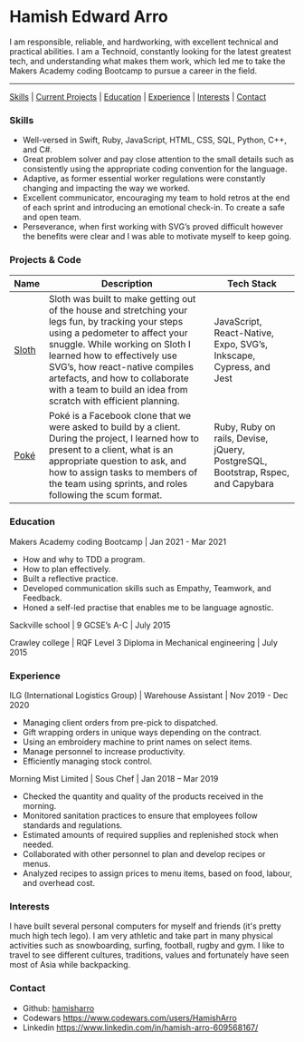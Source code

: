 # Hamish Edward Arro

I am responsible, reliable, and hardworking, with excellent technical and practical abilities. I am a Technoid, constantly looking for the latest greatest tech, and understanding what makes them work, which led me to take the Makers Academy coding Bootcamp to pursue a career in the field. 
***
[Skills](#skills) | [Current Projects](#projects) | [Education](#education) | [Experience](#experience) | [Interests](#interests) | [Contact](#contact)

### <a name="skills">Skills</a>
- Well-versed in Swift, Ruby, JavaScript, HTML, CSS, SQL, Python, C++, and C#.
- Great problem solver and pay close attention to the small details such as consistently using the appropriate coding convention for the language.
- Adaptive, as former essential worker regulations were constantly changing and impacting the way we worked.
- Excellent communicator, encouraging my team to hold retros at the end of each sprint and introducing an emotional check-in. To create a safe and open team.
- Perseverance, when first working with SVG’s proved difficult however the benefits were clear and I was able to motivate myself to keep going.

### <a name="projects">Projects & Code</a>
| Name | Description | Tech Stack |
| ---- | ----------- | ---------- |
|[Sloth][2]|Sloth was built to make getting out of the house and stretching your legs fun, by tracking your steps using a pedometer to affect your snuggle. While working on Sloth I learned how to effectively use SVG’s, how react-native compiles artefacts, and how to collaborate with a team to build an idea from scratch with efficient planning. | JavaScript, React-Native, Expo, SVG’s, Inkscape, Cypress, and Jest |
|[Poké][3]|Poké is a Facebook clone that we were asked to build by a client.  During the project, I learned how to present to a client, what is an appropriate question to ask, and how to assign tasks to members of the team using sprints, and roles following the scum format. | Ruby, Ruby on rails, Devise, jQuery, PostgreSQL, Bootstrap, Rspec, and Capybara |

### <a name="education">Education</a>


Makers Academy coding Bootcamp | Jan 2021 - Mar 2021
- How and why to TDD a program.
- How to plan effectively.
- Built a reflective practice.
- Developed communication skills such as Empathy, Teamwork, and Feedback.
- Honed a self-led practise that enables me to be language agnostic.

Sackville school | 9 GCSE’s A-C | July 2015

Crawley college | RQF Level 3 Diploma in Mechanical engineering | July 2015

### <a name="experience">Experience</a>

ILG (International Logistics Group) | Warehouse Assistant | Nov 2019 - Dec 2020

- Managing client orders from pre-pick to dispatched.
- Gift wrapping orders in unique ways depending on the contract.
- Using an embroidery machine to print names on select items.
- Manage personnel to increase productivity.
- Efficiently managing stock control.

Morning Mist Limited | Sous Chef | Jan 2018 – Mar 2019

- Checked the quantity and quality of the products received in the morning.
- Monitored sanitation practices to ensure that employees follow standards and regulations.
- Estimated amounts of required supplies and replenished stock when needed.
- Collaborated with other personnel to plan and develop recipes or menus.
- Analyzed recipes to assign prices to menu items, based on food, labour, and overhead cost.

### <a name="interests">Interests</a>
I have built several personal computers for myself and friends (it's pretty much high tech lego). I am very athletic and take part in many physical activities such as snowboarding, surfing, football, rugby and gym. I like to travel to see different cultures, traditions, values and fortunately have seen most of Asia while backpacking.

### <a name="contact">Contact</a>
- Github: [hamisharro][1]
- Codewars https://www.codewars.com/users/HamishArro
- Linkedin https://www.linkedin.com/in/hamish-arro-609568167/

[1]: https://github.com/hamisharro
[2]: https://github.com/SalarGhotaslo/Guilt_Trip
[3]: https://github.com/PetarSimonovic/acebook-poke
